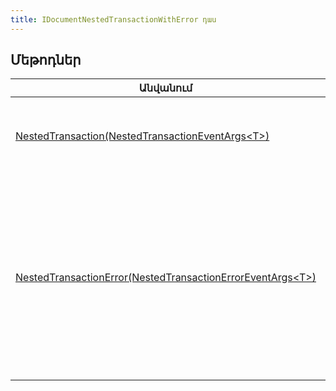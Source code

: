 ```yaml
---
title: IDocumentNestedTransactionWithError դաս
---
```


## Մեթոդներ

| Անվանում | Նկարագրություն |
|----------|----------------|
| [NestedTransaction(NestedTransactionEventArgs&lt;T&gt;)](IDocumentNestedTransactionWithError/NestedTransaction.md) | Մեթոդը կանչվում է [IDocumentService](../services/IDocumentService.md)-ի [NestedTransactions](../services/IDocumentService/NestedTransactions.md) մեթոդի **values** ցուցակի յուրաքանչյուր տարրի մշակման ընթացում: |
| [NestedTransactionError(NestedTransactionErrorEventArgs&lt;T&gt;)](IDocumentNestedTransactionWithError/NestedTransactionError.md) | Մեթոդը կանչվում է [IDocumentService](../services/IDocumentService.md)-ի [NestedTransactions](../services/IDocumentService/NestedTransactions.md) մեթոդի **values** ցուցակի տարրերի մշակման ընթացում՝ սխալներ առաջանալու դեպքում։ Նախատեսված է սխալները պարունակող [տեքստային հաշվետվությունում](TextReport.md) սխալների լրացուցիչ մշակման և այլ հաղորդագրությունների ավելացման համար։ |
